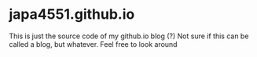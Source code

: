 # japa4551.github.io
This is just the source code of my github.io blog (?)
Not sure if this can be called a blog, but whatever. Feel free to look around

